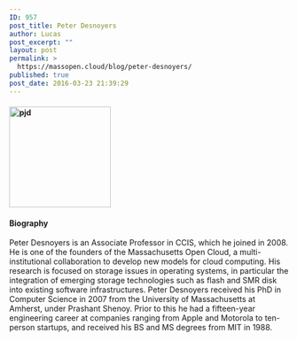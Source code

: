 ```yaml
---
ID: 957
post_title: Peter Desnoyers
author: Lucas
post_excerpt: ""
layout: post
permalink: >
  https://massopen.cloud/blog/peter-desnoyers/
published: true
post_date: 2016-03-23 21:39:29
---
```

<h4><img class="wp-image-343 alignleft" src="http://massopen.cloud/wp-content/uploads/2016/02/pjd-300x298.png" alt="pjd" width="183" height="182" /></h4>

<h4>Biography</h4>

Peter Desnoyers is an Associate Professor in CCIS, which he joined in 2008. He is one of the founders of the Massachusetts Open Cloud, a multi-institutional collaboration to develop new models for cloud computing. His research is focused on storage issues in operating systems, in particular the integration of emerging storage technologies such as flash and SMR disk into existing software infrastructures. Peter Desnoyers received his PhD in Computer Science in 2007 from the University of Massachusetts at Amherst, under Prashant Shenoy. Prior to this he had a fifteen-year engineering career at companies ranging from Apple and Motorola to ten-person startups, and received his BS and MS degrees from MIT in 1988.